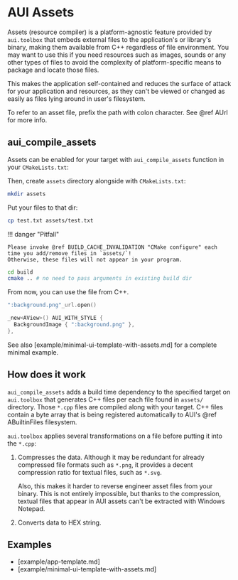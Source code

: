 # AUI Assets

Assets (resource compiler) is a platform-agnostic feature provided by `aui.toolbox` that embeds external files to the
application's or library's binary, making them available from C++ regardless of file environment. You may want to use
this if you need resources such as images, sounds or any other types of files to avoid the complexity of
platform-specific means to package and locate those files.

This makes the application self-contained and reduces the surface of attack for your application and resources, as they
can't be viewed or changed as easily as files lying around in user's filesystem.

To refer to an asset file, prefix the path with colon character. See @ref AUrl for more info.

## aui_compile_assets

Assets can be enabled for your target with `aui_compile_assets` function in your `CMakeLists.txt`:

<!-- aui:include examples/app/notes/CMakeLists.txt title="CMakeLists.txt" -->

Then, create `assets` directory alongside with `CMakeLists.txt`:

```bash
mkdir assets
```

Put your files to that dir:

```bash
cp test.txt assets/test.txt
```

!!! danger "Pitfall"
    
    Please invoke @ref BUILD_CACHE_INVALIDATION "CMake configure" each time you add/remove files in `assets/`!
    Otherwise, these files will not appear in your program.


```bash
cd build
cmake .. # no need to pass arguments in existing build dir
```

From now, you can use the file from C++.

```cpp
":background.png"_url.open()
```

```cpp
_new<AView>() AUI_WITH_STYLE {
  BackgroundImage { ":background.png" },
},
```

See also [example/minimal-ui-template-with-assets.md] for a complete minimal example.

## How does it work

`aui_compile_assets` adds a build time dependency to the specified target on `aui.toolbox` that generates C++ files per
each file found in `assets/` directory. Those `*.cpp` files are compiled along with your target. C++ files contain a
byte array that is being registered automatically to AUI's @ref ABuiltinFiles filesystem.

`aui.toolbox` applies several transformations on a file before putting it into the `*.cpp`:

1.  Compresses the data. Although it may be redundant for already compressed file formats such as `*.png`, it provides a
    decent compression ratio for textual files, such as `*.svg`.

    Also, this makes it harder to reverse engineer asset files from your binary. This is not entirely impossible, but
    thanks to the compression, textual files that appear in AUI assets can't be extracted with Windows Notepad.

2.  Converts data to HEX string.


## Examples

- [example/app-template.md]
- [example/minimal-ui-template-with-assets.md]